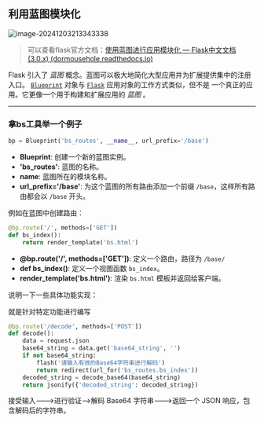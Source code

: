 <meta name="referrer" content="no-referrer">

## 利用蓝图模块化

![image-20241203213343338](https://gitee.com/bx33661/image/raw/master/path/image-20241203213343338.png)

> 可以查看flask官方文档：[使用蓝图进行应用模块化 — Flask中文文档(3.0.x) (dormousehole.readthedocs.io)](https://dormousehole.readthedocs.io/en/latest/blueprints.html)

Flask 引入了 *蓝图* 概念。蓝图可以极大地简化大型应用并为扩展提供集中的注册入口。 [`Blueprint`](https://dormousehole.readthedocs.io/en/latest/api.html#flask.Blueprint) 对象与 [`Flask`](https://dormousehole.readthedocs.io/en/latest/api.html#flask.Flask) 应用对象的工作方式类似，但不是 一个真正的应用。它更像一个用于构建和扩展应用的 *蓝图* 。

---

### 拿bs工具举一个例子

```python
bp = Blueprint('bs_routes', __name__, url_prefix='/base')
```

- **Blueprint**: 创建一个新的蓝图实例。
- **'bs_routes'**: 蓝图的名称。
- **name**: 蓝图所在的模块名称。
- **url_prefix='/base'**: 为这个蓝图的所有路由添加一个前缀 `/base`，这样所有路由都会以 `/base` 开头。



例如在蓝图中创建路由：

```python
@bp.route('/', methods=['GET'])
def bs_index():
    return render_template('bs.html')
```

- **@bp.route('/', methods=['GET'])**: 定义一个路由，路径为 `/base/`
- **def bs_index()**: 定义一个视图函数 `bs_index`。
- **render_template('bs.html')**: 渲染 `bs.html` 模板并返回给客户端。



说明一下一些具体功能实现：

就是针对特定功能进行编写

```python
@bp.route('/decode', methods=['POST'])
def decode():
    data = request.json
    base64_string = data.get('base64_string', '')
    if not base64_string:
        flash('请输入有效的Base64字符串进行解码')
        return redirect(url_for('bs_routes.bs_index'))
    decoded_string = decode_base64(base64_string)
    return jsonify({'decoded_string': decoded_string})

```

接受输入--->进行验证-->解码 Base64 字符串--->返回一个 JSON 响应，包含解码后的字符串。